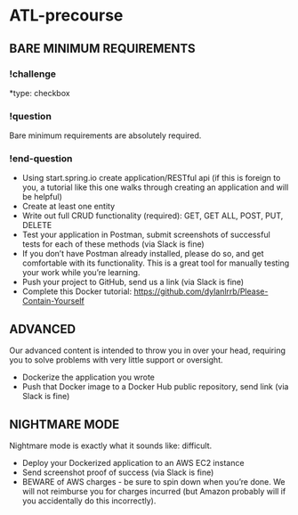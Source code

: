 # ATL-precourse

## BARE MINIMUM REQUIREMENTS
### !challenge 

*type: checkbox

### !question 

Bare minimum requirements are absolutely required. 

### !end-question

* Using start.spring.io create application/RESTful api (if this is foreign to you, a tutorial like this one walks through creating an application and will be helpful)
* Create at least one entity
* Write out full CRUD functionality (required): GET, GET ALL, POST, PUT, DELETE
* Test your application in Postman, submit screenshots of successful tests for each of these methods (via Slack is fine)
* If you don’t have Postman already installed, please do so, and get comfortable with its functionality. This is a great tool for manually testing your work while you’re learning.
* Push your project to GitHub, send us a link (via Slack is fine)
* Complete this Docker tutorial: https://github.com/dylanlrrb/Please-Contain-Yourself


## ADVANCED
Our advanced content is intended to throw you in over your head, requiring you to solve problems with very little support or oversight.

* Dockerize the application you wrote
* Push that Docker image to a Docker Hub public repository, send link (via Slack is fine)


## NIGHTMARE MODE
Nightmare mode is exactly what it sounds like: difficult. 

* Deploy your Dockerized application to an AWS EC2 instance
* Send screenshot proof of success (via Slack is fine)
* BEWARE of AWS charges - be sure to spin down when you’re done. We will not reimburse you for charges incurred (but Amazon probably will if you accidentally do this incorrectly).
